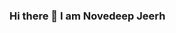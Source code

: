 ### Hi there 👋 I am Novedeep Jeerh 

<!--
**NovedeepJeerh/novedeepjeerh** is a ✨ _special_ ✨ repository because its `README.md` (this file) appears on your GitHub profile.

Here are some ideas to get you started:

- 🔭 I’m currently working on ...
- 🌱 I’m currently learning Rect js...
- 👯 I’m looking to collaborate on ...
- 🤔 I’m looking for help with ...
- 💬 Ask me about react js...
- 📫 How to reach me: Instagram LinkedIn
- 😄 Pronouns: ...
- ⚡ Fun fact: ...
-->
